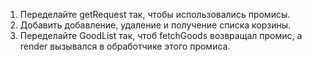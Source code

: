 1. Переделайте getRequest так, чтобы использовались промисы.
2. Добавить добавление, удаление и получение списка корзины.
3. Переделайте GoodList так, чтоб fetchGoods возвращал промис, а render вызывался в обработчике этого промиса.
